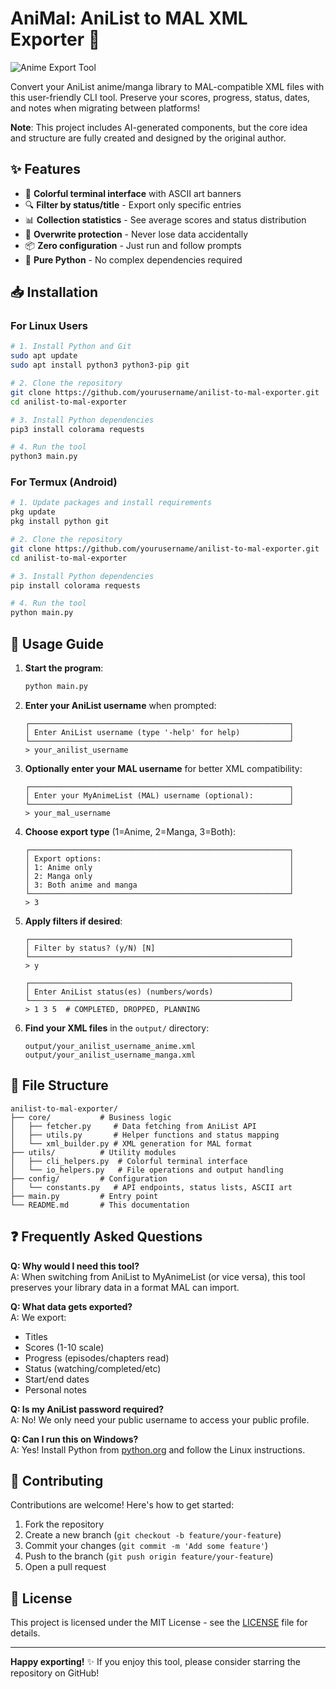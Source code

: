 # AniMal: AniList to MAL XML Exporter 🐾

![Anime Export Tool](https://files.catbox.moe/o74pow.png)

Convert your AniList anime/manga library to MAL-compatible XML files with this user-friendly CLI tool. Preserve your scores, progress, status, dates, and notes when migrating between platforms!

**Note**: This project includes AI-generated components, but the core idea and structure are fully created and designed by the original author.

## ✨ Features

- 🎨 **Colorful terminal interface** with ASCII art banners
- 🔍 **Filter by status/title** - Export only specific entries
- 📊 **Collection statistics** - See average scores and status distribution
- 🔄 **Overwrite protection** - Never lose data accidentally
- 📦 **Zero configuration** - Just run and follow prompts
- 🐍 **Pure Python** - No complex dependencies required

## 📥 Installation

### For Linux Users

```bash
# 1. Install Python and Git
sudo apt update
sudo apt install python3 python3-pip git

# 2. Clone the repository
git clone https://github.com/yourusername/anilist-to-mal-exporter.git
cd anilist-to-mal-exporter

# 3. Install Python dependencies
pip3 install colorama requests

# 4. Run the tool
python3 main.py
```

### For Termux (Android)

```bash
# 1. Update packages and install requirements
pkg update
pkg install python git

# 2. Clone the repository
git clone https://github.com/yourusername/anilist-to-mal-exporter.git
cd anilist-to-mal-exporter

# 3. Install Python dependencies
pip install colorama requests

# 4. Run the tool
python main.py
```

## 🚀 Usage Guide

1. **Start the program**:
   ```bash
   python main.py
   ```

2. **Enter your AniList username** when prompted:
   ```
   ┌──────────────────────────────────────────────────────────┐
   │ Enter AniList username (type '-help' for help)           │
   └──────────────────────────────────────────────────────────┘
   > your_anilist_username
   ```

3. **Optionally enter your MAL username** for better XML compatibility:
   ```
   ┌──────────────────────────────────────────────────────────┐
   │ Enter your MyAnimeList (MAL) username (optional):        │
   └──────────────────────────────────────────────────────────┘
   > your_mal_username
   ```

4. **Choose export type** (1=Anime, 2=Manga, 3=Both):
   ```
   ┌──────────────────────────────────────────────────────────┐
   │ Export options:                                          │
   │ 1: Anime only                                            │
   │ 2: Manga only                                            │
   │ 3: Both anime and manga                                  │
   └──────────────────────────────────────────────────────────┘
   > 3
   ```

5. **Apply filters if desired**:
   ```
   ┌──────────────────────────────────────────────────────────┐
   │ Filter by status? (y/N) [N]                              │
   └──────────────────────────────────────────────────────────┘
   > y
   
   ┌──────────────────────────────────────────────────────────┐
   │ Enter AniList status(es) (numbers/words)                 │
   └──────────────────────────────────────────────────────────┘
   > 1 3 5  # COMPLETED, DROPPED, PLANNING
   ```

6. **Find your XML files** in the `output/` directory:
   ```
   output/your_anilist_username_anime.xml
   output/your_anilist_username_manga.xml
   ```

## 🧩 File Structure

```
anilist-to-mal-exporter/
├── core/           # Business logic
│   ├── fetcher.py     # Data fetching from AniList API
│   ├── utils.py       # Helper functions and status mapping
│   └── xml_builder.py # XML generation for MAL format
├── utils/          # Utility modules
│   ├── cli_helpers.py  # Colorful terminal interface
│   └── io_helpers.py   # File operations and output handling
├── config/         # Configuration
│   └── constants.py   # API endpoints, status lists, ASCII art
├── main.py         # Entry point
└── README.md       # This documentation
```

## ❓ Frequently Asked Questions

**Q: Why would I need this tool?**  
A: When switching from AniList to MyAnimeList (or vice versa), this tool preserves your library data in a format MAL can import.

**Q: What data gets exported?**  
A: We export:
- Titles
- Scores (1-10 scale)
- Progress (episodes/chapters read)
- Status (watching/completed/etc)
- Start/end dates
- Personal notes

**Q: Is my AniList password required?**  
A: No! We only need your public username to access your public profile.

**Q: Can I run this on Windows?**  
A: Yes! Install Python from [python.org](https://python.org) and follow the Linux instructions.

## 🤝 Contributing

Contributions are welcome! Here's how to get started:

1. Fork the repository
2. Create a new branch (`git checkout -b feature/your-feature`)
3. Commit your changes (`git commit -m 'Add some feature'`)
4. Push to the branch (`git push origin feature/your-feature`)
5. Open a pull request

## 📜 License

This project is licensed under the MIT License - see the [LICENSE](LICENSE) file for details.

---

**Happy exporting!** ✨ If you enjoy this tool, please consider starring the repository on GitHub!
